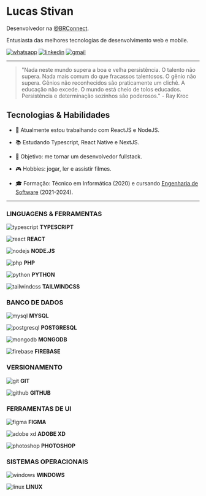 # Lucas Stivan

Desenvolvedor na [@BRConnect](https://www.instagram.com/brconnect.net.br/).

Entusiasta das melhores tecnologias de desenvolvimento web e mobile.

[![whatsapp](https://img.shields.io/badge/whatsapp-25D366?style=for-the-badge&logo=whatsapp&logoColor=white)](https://api.whatsapp.com/send?phone=5543999171501&text=Ol%C3%A1%2C%20Lucas%20Stivan%20aqui%2C%20tudo%20bem%3F%20%F0%9F%98%84%0A%0AGostaria%20de%20falar%20sobre%20um%20projeto%20com%20voc%C3%AA%2C%20pode%20ser%3F%20%F0%9F%98%8A) [![linkedin](https://img.shields.io/badge/linkedin-0077B5?style=for-the-badge&logo=linkedin&logoColor=white)](https://www.linkedin.com/in/lucas-camargo-stivan-4a60b6283/) [![gmail](https://img.shields.io/badge/gmail-D14836?style=for-the-badge&logo=gmail&logoColor=white)](mailto:lucamargostivan@gmail.com)

---

> "Nada neste mundo supera a boa e velha persistência. O talento não supera. Nada mais comum do que fracassos talentosos. O gênio não supera. Gênios não reconhecidos são praticamente um clichê. A educação não excede. O mundo está cheio de tolos educados. Persistência e determinação sozinhos são poderosos." - Ray Kroc

## Tecnologias & Habilidades

- 🚀 Atualmente estou trabalhando com ReactJS e NodeJS.

- 📚 Estudando Typescript, React Native e NextJS.

- 🎯 Objetivo: me tornar um desenvolvedor fullstack.

- 🎮 Hobbies: jogar, ler e assistir filmes.

- 🎓 Formação: Técnico em Informática (2020) e cursando [Engenharia de Software](https://univale.com.br/) (2021-2024).

---

### LINGUAGENS & FERRAMENTAS

![typescript](https://raw.githubusercontent.com/devicons/devicon/master/icons/typescript/typescript-plain.svg) **TYPESCRIPT**

![react](https://raw.githubusercontent.com/devicons/devicon/master/icons/react/react-original.svg) **REACT**

![nodejs](https://raw.githubusercontent.com/devicons/devicon/master/icons/nodejs/nodejs-original.svg) **NODE.JS**

![php](https://raw.githubusercontent.com/devicons/devicon/master/icons/php/php-original.svg) **PHP**

![python](https://raw.githubusercontent.com/devicons/devicon/master/icons/python/python-original.svg) **PYTHON**

![tailwindcss](https://cdn.jsdelivr.net/gh/devicons/devicon/icons/tailwindcss/tailwindcss-plain.svg) **TAILWINDCSS**

### BANCO DE DADOS

![mysql](https://raw.githubusercontent.com/devicons/devicon/master/icons/mysql/mysql-original.svg) **MYSQL**

![postgresql](https://raw.githubusercontent.com/devicons/devicon/master/icons/postgresql/postgresql-original.svg) **POSTGRESQL**

![mongodb](https://raw.githubusercontent.com/devicons/devicon/master/icons/mongodb/mongodb-original.svg) **MONGODB**

![firebase](https://raw.githubusercontent.com/devicons/devicon/master/icons/firebase/firebase-plain.svg) **FIREBASE**

### VERSIONAMENTO

![git](https://raw.githubusercontent.com/devicons/devicon/master/icons/git/git-original.svg) **GIT**

![github](https://raw.githubusercontent.com/devicons/devicon/master/icons/github/github-original.svg) **GITHUB**

### FERRAMENTAS DE UI

![figma](https://raw.githubusercontent.com/devicons/devicon/master/icons/figma/figma-original.svg) **FIGMA**

![adobe xd](https://raw.githubusercontent.com/devicons/devicon/master/icons/xd/xd-plain.svg) **ADOBE XD**

![photoshop](https://raw.githubusercontent.com/devicons/devicon/master/icons/photoshop/photoshop-plain.svg) **PHOTOSHOP**

### SISTEMAS OPERACIONAIS

![windows](https://raw.githubusercontent.com/devicons/devicon/master/icons/windows8/windows8-original.svg) **WINDOWS**

![linux](https://raw.githubusercontent.com/devicons/devicon/master/icons/linux/linux-original.svg) **LINUX**
